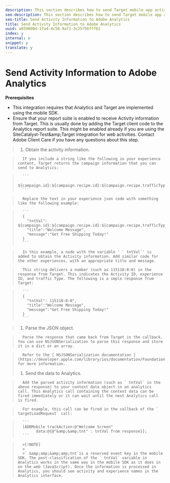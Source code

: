 ```yaml
---
description: This section describes how to send Target mobile app activity information to Adobe Analytics for postAhoc segmentation.
seo-description: This section describes how to send Target mobile app activity information to Adobe Analytics for postAhoc segmentation.
seo-title: Send Activity Information to Adobe Analytics
title: Send Activity Information to Adobe Analytics
uuid: a0398004-17a4-4c58-9a71-3c25756fff62
index: y
internal: n
snippet: y
translate: y
---
```


# Send Activity Information to Adobe Analytics

**Prerequisites** 


* This integration requires that Analytics and Target are implemented using the mobile SDK.
* Ensure that your report suite is enabled to receive Activity information from Target. This is usually done by adding the Target client code to the Analytics report suite. This might be enabled already if you are using the SiteCatalyst-Test&amp;amp;Target integration for web activities. Contact Adobe Client Care if you have any questions about this step. 



>1. Obtain the activity information.

>       If you include a string like the following in your experience content, Target returns the campaign information that you can send to Analytics: 

>    
>       ```
>       ${campaign.id}:${campaign.recipe.id}:${campaign.recipe.trafficType}
>       ```


>       Replace the text in your experience json code with something like the following example: 

>    
>       ```
>       { 
>         "tntVal": ${campaign.id}:${campaign.recipe.id}:${campaign.recipe.trafficType}", 
>         "title":"Welcome Message", 
>         "message":"Get Free Shipping Today!" 
>       }
>       ```


>       In this example, a node with the variable ' ` tntVal`' is added to obtain the Activity information. Add similar code for the other experiences, with an appropriate title and message. 

>       This string delivers a number (such as 115110:0:0) in the response from Target. This indicates the Activity ID, experience ID, and traffic Type. The following is a smple response from Target: 

>    
>       ```
>       { 
>         "tntVal": 115110:0:0", 
>         "title":"Welcome Message", 
>         "message":"Get Free Shipping Today!" 
>       }
>       ```

>1. Parse the JSON object.

>       Parse the response that came back from Target in the callback. You can use NSJSONSerialization to parse this response and store it in a dict or an array. 

>       Refer to the [ NSJSONSerialization documentation ](https://developer.apple.com/library/ios/documentation/Foundation/Reference/NSJSONSerialization_Class/#//apple_ref/occ/clm/NSJSONSerialization/JSONObjectWithData:options:error) for more information. 
>1. Send the data to Analytics.

>       Add the parsed activity information (such as ` tntVal` in the above response) to your context data object in an analytics call. This Analytics call containing the context data can be fired immediately or it can wait until the next Analytics call is fired. 

>       For example, this call can be fired in the callback of the ` targetLoadRequest` call: 

>    
>       ```
>       [ADBMobile trackAction:@"Welcome Screen"  
>             data:@{@"&amp;&amp;tnt" : tntVal from response}];
>       ```



>       >[!NOTE]
>       >
>       >` &amp;amp;&amp;amp;tnt`is a reserved event key in the mobile SDK. The post-classification of the ` tntVal` variable in Analytics works in the same way in the mobile SDK as it does in on the web (JavaScript). Once the information is processed in Analytics, you should see activity and experience names in the Analytics interface. 

